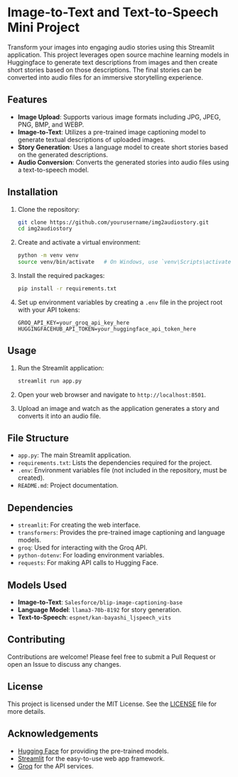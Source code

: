 # Image-to-Text and Text-to-Speech Mini Project

Transform your images into engaging audio stories using this Streamlit application. This project leverages open source machine learning models in Huggingface to generate text descriptions from images and then create short stories based on those descriptions. The final stories can be converted into audio files for an immersive storytelling experience.

## Features

- **Image Upload**: Supports various image formats including JPG, JPEG, PNG, BMP, and WEBP.
- **Image-to-Text**: Utilizes a pre-trained image captioning model to generate textual descriptions of uploaded images.
- **Story Generation**: Uses a language model to create short stories based on the generated descriptions.
- **Audio Conversion**: Converts the generated stories into audio files using a text-to-speech model.

## Installation

1. Clone the repository:

   ```bash
   git clone https://github.com/yourusername/img2audiostory.git
   cd img2audiostory
   ```

2. Create and activate a virtual environment:

   ```bash
   python -m venv venv
   source venv/bin/activate   # On Windows, use `venv\Scripts\activate`
   ```

3. Install the required packages:

   ```bash
   pip install -r requirements.txt
   ```

4. Set up environment variables by creating a `.env` file in the project root with your API tokens:

   ```env
   GROQ_API_KEY=your_groq_api_key_here
   HUGGINGFACEHUB_API_TOKEN=your_huggingface_api_token_here
   ```

## Usage

1. Run the Streamlit application:

   ```bash
   streamlit run app.py
   ```

2. Open your web browser and navigate to `http://localhost:8501`.

3. Upload an image and watch as the application generates a story and converts it into an audio file.

## File Structure

- `app.py`: The main Streamlit application.
- `requirements.txt`: Lists the dependencies required for the project.
- `.env`: Environment variables file (not included in the repository, must be created).
- `README.md`: Project documentation.

## Dependencies

- `streamlit`: For creating the web interface.
- `transformers`: Provides the pre-trained image captioning and language models.
- `groq`: Used for interacting with the Groq API.
- `python-dotenv`: For loading environment variables.
- `requests`: For making API calls to Hugging Face.

## Models Used

- **Image-to-Text**: `Salesforce/blip-image-captioning-base`
- **Language Model**: `llama3-70b-8192` for story generation.
- **Text-to-Speech**: `espnet/kan-bayashi_ljspeech_vits`

## Contributing

Contributions are welcome! Please feel free to submit a Pull Request or open an Issue to discuss any changes.

## License

This project is licensed under the MIT License. See the [LICENSE](LICENSE) file for more details.

## Acknowledgements

- [Hugging Face](https://huggingface.co/) for providing the pre-trained models.
- [Streamlit](https://streamlit.io/) for the easy-to-use web app framework.
- [Groq](https://www.groq.com/) for the API services.
